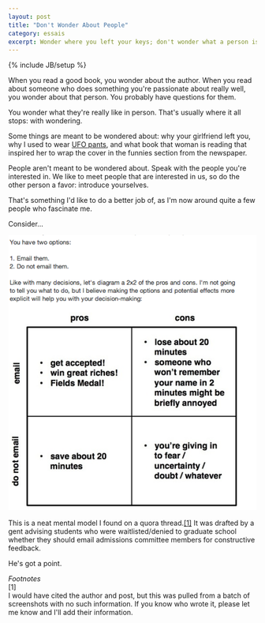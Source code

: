 ```yaml
---
layout: post
title: "Don't Wonder About People"
category: essais
excerpt: Wonder where you left your keys; don't wonder what a person is like.
---
```

{% include JB/setup %}

When you read a good book, you wonder about the author. When you read about someone who does something you're passionate about really well, you wonder about that person. You probably have questions for them.

You wonder what they're really like in person. That's usually where it all stops: with wondering. 

Some things are meant to be wondered about: why your girlfriend left you, why I used to wear [UFO pants](http://www.raveready.com/v/vspfiles/photos/UFO82925g-2.jpg), and what book that woman is reading that inspired her to wrap the cover in the funnies section from the newspaper.  

People aren't meant to be wondered about. Speak with the people you're interested in. We like to meet people that are interested in us, so do the other person a favor: introduce yourselves.  

That's something I'd like to do a better job of, as I'm now around quite a few people who fascinate me.  

Consider...

![Email Decision Matrix](/assets/images/email-decision-matrix.png)

This is a neat mental model I found on a quora thread.[\[1\]](#fn1) It was drafted by a gent advising students who were waitlisted/denied to graduate school whether they should email admissions committee members for constructive feedback.

He's got a point.

_Footnotes_  
<a id="fn1">[1]</a>  
I would have cited the author and post, but this was pulled from a batch of screenshots with no such information. If you know who wrote it, please let me know and I'll add their information.  
